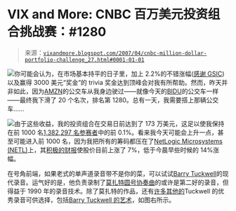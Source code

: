 <!--yml

类别：未分类

日期：2024-05-18 15:47:12

-->

# VIX and More: CNBC 百万美元投资组合挑战赛：#1280

> 来源：[`vixandmore.blogspot.com/2007/04/cnbc-million-dollar-portfolio-challenge_27.html#0001-01-01`](http://vixandmore.blogspot.com/2007/04/cnbc-million-dollar-portfolio-challenge_27.html#0001-01-01)

![](http://i104.photobucket.com/albums/m163/bl82/Charter_Bus.jpg)你可能会认为，在市场基本持平的日子里，加上 2.2%的不错涨幅([感谢 GSIC](http://vixandmore.blogspot.com/2007/04/cnbc-million-dollar-portfolio-challenge_26.html))以及赢得 3000 美元“奖金”的 trivia 奖金达到顶峰会对我有所帮助。然而，昨天并非如此，因为[AMZN](http://finance.google.com/finance?q=amzn&hl=en)的公交车从我身边驶过——就像今天的[BIDU](http://finance.google.com/finance?q=bidu&hl=en)的公交车一样——最终我下滑了 20 个名次，排名第 1280。总有一天，我需要搭上那辆公交车……

![](http://i104.photobucket.com/albums/m163/bl82/barrytuckwell1.jpg)由于这些收益，我的投资组合在交易日前达到了 173 万美元，这足以使我保持在前 1000 名[1,382,297 名参赛者](http://www.cnbc.com/id/18349108)中的前 0.1%。看来我今天可能会上升一点，甚至可能进入前 1000 名，因为我把所有的筹码都压在了[NetLogic Microsystems (NETL)](http://finance.google.com/finance?q=netl&hl=en)上，其[积极的财报](http://biz.yahoo.com/bw/070426/20070426006121.html?.v=1)使股价目前上涨了 7%，低于今晨早些时候的 14%涨幅。

在号角前端，如果老式的单声道录音带不是你的菜，可以试试[Barry Tuckwell](http://en.wikipedia.org/wiki/Barry_Tuckwell)的现代录音。运气好的是，他负责录制了[莫扎特圆号协奏曲](http://www.amazon.com/Mozart-Horn-Concertos-Nos-1-4/dp/B00005RD9N)的或许是第二好的录音，但得益于 1990 年的录音技术。除了莫扎特的作品，还有[许多其他的](http://www.amazon.com/s/103-0088821-7291048?ie=UTF8&search-alias=classical&keywords=Barry%20Tuckwell)Tuckwell 的优秀录音可供选择，包括[Barry Tuckwell 的艺术](http://www.amazon.com/Art-Barry-Tuckwell-Ludwig-Beethoven/dp/B000E5L8AC/ref=sr_1_1/103-0088821-7291048?ie=UTF8&s=music&qid=1177693486&sr=1-1)，如图右所示。
